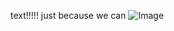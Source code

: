 text!!!!! just because we can
![Image](https://github.com/kristinbourassa/Rara/blob/master/JPEG/RARA-%20fragmenter-pakke-1_001.jpg)
